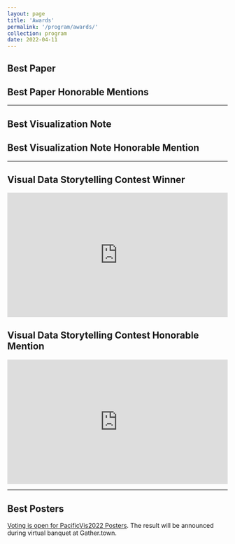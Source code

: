 ```yaml
---
layout: page
title: 'Awards'
permalink: '/program/awards/'
collection: program
date: 2022-04-11
---
```


## Best Paper

<paper data-paper_id="paper-5060"></paper>

## Best Paper Honorable Mentions

<paper data-paper_id="paper-6250"></paper>
<paper data-paper_id="paper-1158"></paper>

---

## Best Visualization Note

<paper data-paper_id="note-1020"></paper>

## Best Visualization Note Honorable Mention
<paper data-paper_id="note-1029"></paper>

---

## Visual Data Storytelling Contest Winner

<paper data-paper_id="contest-1019"></paper>

<div style="padding:56.25% 0 0 0;position:relative;"><iframe src="https://player.vimeo.com/video/686918676?h=23e506cdb3&amp;badge=0&amp;autopause=0&amp;player_id=0&amp;app_id=58479" frameborder="0" allow="autoplay; fullscreen; picture-in-picture" allowfullscreen="" style="position:absolute;top:0;left:0;width:100%;height:100%;" title="2 Emergency Logistics Constructing a Lifeline in Wuhan for Fighting COVID-19"></iframe></div>
<script src="https://player.vimeo.com/api/player.js"></script>

<p />


## Visual Data Storytelling Contest Honorable Mention

<paper data-paper_id="contest-1016"></paper>

<div style="padding:56.25% 0 0 0;position:relative;"><iframe src="https://player.vimeo.com/video/686918591?h=e34a8ea3ff&amp;badge=0&amp;autopause=0&amp;player_id=0&amp;app_id=58479" frameborder="0" allow="autoplay; fullscreen; picture-in-picture" allowfullscreen="" style="position:absolute;top:0;left:0;width:100%;height:100%;" title="1 Understanding Cultural Communication through the Visual Portraits of Youtube Channels"></iframe></div>
<script src="https://player.vimeo.com/api/player.js"></script>

---

## Best Posters

[Voting is open for PacificVis2022 Posters](https://bit.ly/3LRRwGv).  The result will be announced during virtual banquet at Gather.town.

<script src="https://unpkg.com/vue@3"></script>
<script type="text/javascript" src="/pvis2022/assets/javascripts/accepted.json.js"></script>
<script type="text/javascript" src="/pvis2022/assets/javascripts/preview.json.js"></script>
<script type="text/javascript" src="/pvis2022/assets/javascripts/accepted.js"></script>

